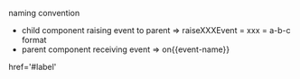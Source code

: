 naming convention
* child component raising event to parent => raiseXXXEvent = xxx = a-b-c format
* parent component receiving event => on{{event-name}}

href='#label'
<div id='label'>
